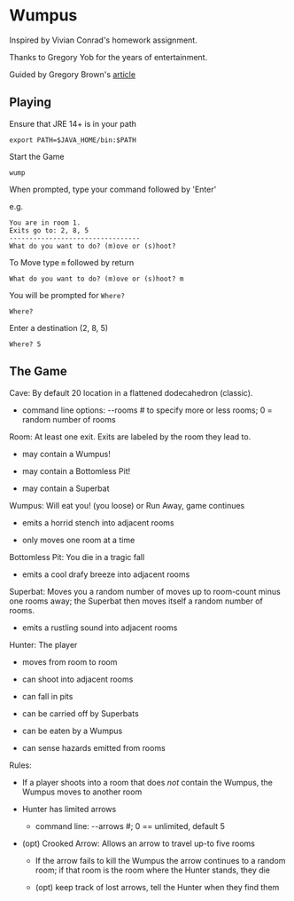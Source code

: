 # Wumpus

Inspired by Vivian Conrad's homework assignment.

Thanks to Gregory Yob for the years of entertainment.

Guided by Gregory Brown's [article](https://practicingruby.com/articles/wumpus)

## Playing

Ensure that JRE 14+ is in your path

```shell script
export PATH=$JAVA_HOME/bin:$PATH
```

Start the Game

```shell script
wump
```

When prompted, type your command followed by 'Enter'

e.g.

```shell script
You are in room 1.
Exits go to: 2, 8, 5
---------------------------------
What do you want to do? (m)ove or (s)hoot? 
```

To Move type `m` followed by return

```shell script
What do you want to do? (m)ove or (s)hoot? m

```

You will be prompted for `Where?`

```shell script
Where?
```

Enter a destination (2, 8, 5)

```shell script
Where? 5

```

## The Game

Cave: By default 20 location in a flattened dodecahedron (classic).

* command line options: --rooms # to specify more or less rooms; 0 = random number of rooms

Room: At least one exit. Exits are labeled by the room they lead to.

* may contain a Wumpus!

* may contain a Bottomless Pit!

* may contain a Superbat

Wumpus: Will eat you! (you loose) or Run Away, game continues

* emits a horrid stench into adjacent rooms

* only moves one room at a time

Bottomless Pit: You die in a tragic fall

* emits a cool drafy breeze into adjacent rooms

Superbat: Moves you a random number of moves up to room-count minus one rooms away; the Superbat then moves itself a
random number of rooms.

* emits a rustling sound into adjacent rooms

Hunter: The player

* moves from room to room

* can shoot into adjacent rooms

* can fall in pits

* can be carried off by Superbats

* can be eaten by a Wumpus

* can sense hazards emitted from rooms

Rules:

* If a player shoots into a room that does _not_ contain the Wumpus, the Wumpus moves to another room

* Hunter has limited arrows

    * command line: --arrows #; 0 == unlimited, default 5

* (opt) Crooked Arrow: Allows an arrow to travel up-to five rooms

    * If the arrow fails to kill the Wumpus the arrow continues to a random room; if that room is the room where the
      Hunter stands, they die

    * (opt) keep track of lost arrows, tell the Hunter when they find them
  
